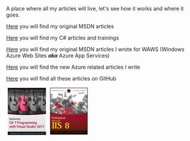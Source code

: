 

A place where all my articles will live, let's see how it works and where it goes.

[Here](msdn/) you will find my original MSDN articles

[Here](csharp/) you will find my C# articles and trainings

[Here](waws/) you will find my original MSDN articles I wrote for WAWS (Windows Azure Web Sites ***aka*** Azure App Services)

[Here](azure/) you will find the new Azure related articles I write 

[Here](https://github.com/benperk/benperk.github.io) you will find all these articles on GitHub

![C# 7 Programming with Visual Studio 2017][FIGURE1] ![Professional IIS 8][FIGURE2]


[FIGURE1]: azure/images/2019/benperk-0001.png "C# 7 Programming with Visual Studio 2017"
[FIGURE2]: azure/images/2019/benperk-0002.png "Professional IIS 8"
